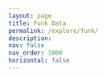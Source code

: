 ```yaml
---
layout: page
title: Funk Data
permalink: /explore/funk/
description: 
nav: false
nav_order: 1000
horizontal: false
---
```


<br/><br/>
